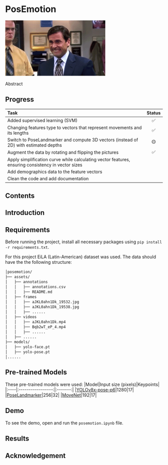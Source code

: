 # PosEmotion

![](https://github.com/denskrlv/PosEmotion/blob/main/media/LOGO.gif)

Abstract

## Progress
|Task|Status|
|:---|:----:|
|Added supervised learning (SVM)|✅|
|Changing features type to vectors that represent movements and its lengths|✅|
|Switch to PoseLandmarker and compute 3D vectors (instead of 2D) with estimated depths|🟡|
|Augment the data by rotating and flipping the pictures|✅|
|Apply simplification curve while calculating vector features, ensuring consistency in vector sizes||
|Add demographics data to the feature vectors||
|Clean the code and add documentation||

## Contents

## Introduction

## Requirements
Before running the project, install all necessary packages using <code>pip install -r requirements.txt</code>.

For this project EiLA (Latin-American) dataset was used. The data should have the the following structure:
```
│posemotion/
├── assets/
│   ├── annotations
│   │   ├── annotations.csv
│   │   ├── README.md
│   ├── frames
│   │   ├── aJKL0ahn1Dk_19532.jpg
│   │   ├── aJKL0ahn1Dk_19538.jpg
│   │   ├── ......
│   ├── videos
│   │   ├── aJKL0ahn1Dk.mp4
│   │   ├── Bqb2wT_eP_4.mp4
│   │   ├── ......
│   ├── ......
├── models/
│   ├── yolo-face.pt
│   ├── yolo-pose.pt
│......
```

## Pre-trained Models
These pre-trained models were used:
|Model|Input size (pixels)|Keypoints|
|:----|:-----------------:|:-------:|
|[YOLOv8x-pose-p6](https://docs.ultralytics.com/tasks/pose/)|1280|17|
|[PoseLandmarker](https://ai.google.dev/edge/api/mediapipe/java/com/google/mediapipe/tasks/vision/poselandmarker/PoseLandmarker)|256|32|
|[MoveNet](https://www.tensorflow.org/hub/tutorials/movenet)|192|17|

## Demo
To see the demo, open and run the <code>posemotion.ipynb</code> file.

## Results

## Acknowledgement
